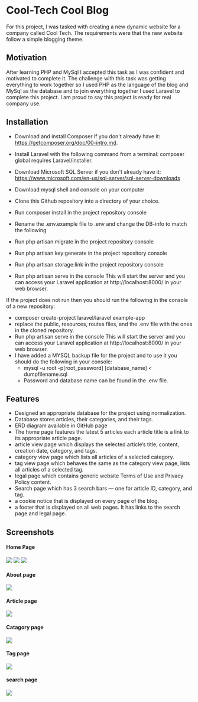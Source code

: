
# Cool-Tech Cool Blog

For this project, I was tasked with creating a new dynamic website for a company called Cool Tech. The requirements were that the new website follow a simple blogging theme.


## Motivation
After learning PHP and MySql I accepted this task as I was confident and motivated to complete it. The challenge with this task was getting everything to work together so I used PHP as the language of the blog and MySql as the database and to join everything together I used Laravel to complete this project. I am proud to say this project is ready for real company use.


## Installation

- Download and install Composer if you don't already have it: https://getcomposer.org/doc/00-intro.md.
- Install Laravel with the following command from a terminal: composer global requires Laravel/installer.
- Download Microsoft SQL Server if you don't already have it: https://www.microsoft.com/en-us/sql-server/sql-server-downloads
- Download mysql shell and console on your computer

- Clone this Github repository into a directory of your choice.
- Run composer install in the project repository console
- Rename the .env.example file to .env and change the DB-info to match the following
  <img src="" />
- Run php artisan migrate in the project repository console
- Run php artisan key:generate in the project repository console
- Run php artisan storage:link in the project repository console
- Run php artisan serve in the console This will start the server and you can access your Laravel application at http://localhost:8000/ in your web browser.

If the project does not run then you should run the following in the console of a new repository:
- composer create-project laravel/laravel example-app
- replace the public, resources, routes files, and the .env file with the ones in the cloned repository.
- Run php artisan serve in the console This will start the server and you can access your Laravel application at http://localhost:8000/ in your web browser.
- I have added a MYSQL backup file for the project and to use it you should do the following in your console:
   + mysql -u root -p[root_password] [database_name] < dumpfilename.sql
   + Password and database name can be found in the .env file.
    
## Features

- Designed an appropriate database for the project using normalization.
- Database stores articles, their categories, and their tags.
- ERD diagram available in GitHub page
- The home page features the latest 5 articles each article title is a link to its appropriate article page.
- article view page which displays the selected article’s title, content, creation date, category, and tags.
-  category view page which lists all articles of a selected category.
- tag view page which behaves the same as the category view page, lists all articles of a selected tag.
- legal page which contains generic website Terms of Use and Privacy Policy content.
- Search page which has 3 search bars — one for article ID, category, and tag.
- a cookie notice that is displayed on every page of the blog.
- a footer that is displayed on all web pages. It has links to the search page and legal page.

## Screenshots
#### Home Page
<img src="Screenshot-blog1.png" />
<img src="Screenshot-blog2.png" />
<img src="Screenshot-blog3.png" />

#### About page
<img src="Screenshot-blog-about.png" />

#### Article page
<img src="Screenshot-blog-article-view.png" />

#### Catagory page
<img src="Screenshot-blog-catagory-view.png" />

#### Tag page
<img src="Screenshot-blog-tag-view.png" />

#### search page
<img src="Screenshot-search-page.png" />
